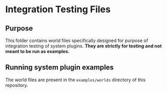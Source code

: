 # Integration Testing Files

## Purpose

This folder contains world files specifically designed for purpose of integration testing of system plugins. **They are strictly for testing and not meant to be run as examples.**

## Running system plugin examples

The world files are present in the `examples/worlds` directory of this repository.

